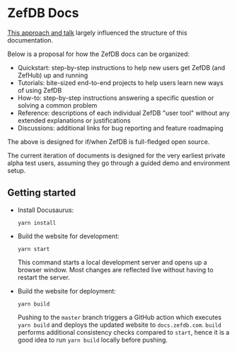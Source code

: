 # ZefDB Docs

[This approach and talk](https://documentation.divio.com/) largely influenced the structure of this documentation.

Below is a proposal for how the ZefDB docs can be organized:

- Quickstart: step-by-step instructions to help new users get ZefDB (and ZefHub) up and running
- Tutorials: bite-sized end-to-end projects to help users learn new ways of using ZefDB
- How-to: step-by-step instructions answering a specific question or solving a common problem
- Reference: descriptions of each individual ZefDB "user tool" without any extended explanations or justifications
- Discussions: additional links for bug reporting and feature roadmaping

The above is designed for if/when ZefDB is full-fledged open source.

The current iteration of documents is designed for the very earliest private alpha test users, assuming they go through a guided demo and environment setup.

## Getting started

- Install Docusaurus:
  ```console
  yarn install
  ```

- Build the website for development:
  ```console
  yarn start
  ```
  This command starts a local development server and opens up a browser window. Most changes are reflected live without having to restart the server.

- Build the website for deployment:
  ```console
  yarn build
  ```
  Pushing to the `master` branch triggers a GitHub action which executes `yarn build` and deploys the updated website to `docs.zefdb.com`. `build` performs additional consistency checks compared to `start`, hence it is a good idea to run `yarn build` locally before pushing. 